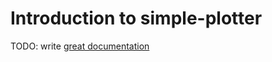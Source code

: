 # Introduction to simple-plotter

TODO: write [great documentation](http://jacobian.org/writing/great-documentation/what-to-write/)

